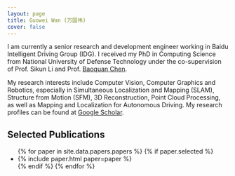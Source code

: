 ```yaml
---
layout: page
title: Guowei Wan (万国伟)
cover: false
---
```


I am currently a senior research and development engineer working in Baidu Intelligent Driving Group (IDG). 
I received my PhD in Computing Science from National University of Defense Technology under the co-supervision of Prof. Sikun Li and Prof. [Baoquan Chen](http://web.siat.ac.cn/~baoquan/). 

My research interests include Computer Vision, Computer Graphics and Robotics, especially in Simultaneous Localization and Mapping (SLAM), Structure from Motion (SFM), 3D Reconstruction, Point Cloud Processing, as well as Mapping and Localization for Autonomous Driving. My research profiles can be found at [Google Scholar](https://scholar.google.com/citations?user=99pnrfMAAAAJ&hl=en).

## Selected Publications

<ul>
{% for paper in site.data.papers.papers %}
  {% if paper.selected %}
  <li>
  {% include paper.html paper=paper %}
  </li>
  {% endif %}
{% endfor %}
</ul>

